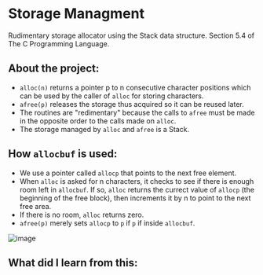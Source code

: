 # Storage Managment
Rudimentary storage allocator using the Stack data structure. Section 5.4 of The C Programming Language.

## About the project:
- `alloc(n)` returns a pointer p to n consecutive character positions which can be used by the caller of `alloc` for storing characters.
- `afree(p)` releases the storage thus acquired so it can be reused later.
- The routines are "redimentary" because the calls to `afree` must be made in the opposite order to the calls made on `alloc`.
- The storage managed by `alloc` and `afree` is a Stack.

## How `allocbuf` is used:
- We use a pointer called `allocp` that points to the next free element.
- When `alloc` is asked for n characters, it checks to see if there is enough room left in `allocbuf`. If so, `alloc` returns the currect value of `allocp` (the beginning of the free block), then increments it by n to point to the next free area.
- If there is no room, `alloc` returns zero.
- `afree(p)` merely sets `allocp` to `p` if `p` if inside `allocbuf`.

![image](https://user-images.githubusercontent.com/92950538/179277669-ea4fcdb3-1839-465b-856b-14b39fe7f992.png)


## What did I learn from this:

